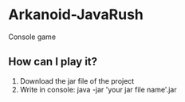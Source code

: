 # Arkanoid-JavaRush
Console game

<h2>How can I play it?</h2>

<ol>
  <li>Download the jar file of the project</li>
  <li>Write in console: java -jar 'your jar file name'.jar</li>
</ol>
